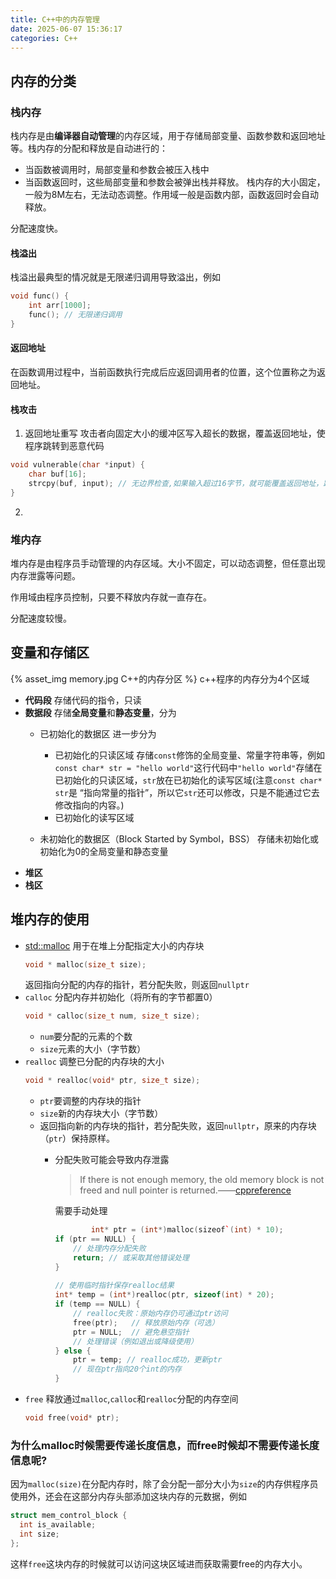 ```yaml
---
title: C++中的内存管理
date: 2025-06-07 15:36:17
categories: C++
---
```

## 内存的分类
### 栈内存

栈内存是由**编译器自动管理**的内存区域，用于存储局部变量、函数参数和返回地址等。栈内存的分配和释放是自动进行的：
* 当函数被调用时，局部变量和参数会被压入栈中
* 当函数返回时，这些局部变量和参数会被弹出栈并释放。
栈内存的大小固定，一般为8M左右，无法动态调整。作用域一般是函数内部，函数返回时会自动释放。

分配速度快。
#### 栈溢出
栈溢出最典型的情况就是无限递归调用导致溢出，例如
```C++
void func() {
    int arr[1000];
    func(); // 无限递归调用
}
```
#### 返回地址
在函数调用过程中，当前函数执行完成后应返回调用者的位置，这个位置称之为返回地址。

#### 栈攻击
1. 返回地址重写
攻击者向固定大小的缓冲区写入超长的数据，覆盖返回地址，使程序跳转到恶意代码
```C++
void vulnerable(char *input) {
    char buf[16];
    strcpy(buf, input); // 无边界检查,如果输入超过16字节，就可能覆盖返回地址，跳转到攻击者布置的shellcode。
}
```
2.   
### 堆内存

堆内存是由程序员手动管理的内存区域。大小不固定，可以动态调整，但任意出现内存泄露等问题。

作用域由程序员控制，只要不释放内存就一直存在。

分配速度较慢。
## 变量和存储区
{% asset_img memory.jpg C++的内存分区 %}
c++程序的内存分为4个区域
* **代码段** 存储代码的指令，只读
* **数据段**
存储**全局变量**和**静态变量**，分为 
  * 已初始化的数据区
  进一步分为
    * 已初始化的只读区域 
    存储`const`修饰的全局变量、常量字符串等，例如`const char* str = "hello world"`这行代码中`"hello world"`存储在已初始化的只读区域，`str`放在已初始化的读写区域(注意`const char* str`是 “指向常量的指针”，所以它`str`还可以修改，只是不能通过它去修改指向的内容。)
    * 已初始化的读写区域
 
  * 未初始化的数据区（Block Started by Symbol，BSS）
  存储未初始化或初始化为0的全局变量和静态变量
* **堆区**
* **栈区**

## 堆内存的使用

* [std::malloc](https://en.cppreference.com/w/cpp/memory/c/malloc)
用于在堆上分配指定大小的内存块
    ```C++
    void * malloc(size_t size); 
    ```
  返回指向分配的内存的指针，若分配失败，则返回`nullptr`
* `calloc` 
分配内存并初始化（将所有的字节都置0）
     ```C++
    void * calloc(size_t num, size_t size); 
    ```
    * `num`要分配的元素的个数
    * `size`元素的大小（字节数）
* `realloc`
调整已分配的内存块的大小
     ```C++
    void * realloc(void* ptr, size_t size); 
    ```
    * `ptr`要调整的内存块的指针
    * `size`新的内存块大小（字节数）
    * 返回指向新的内存块的指针，若分配失败，返回`nullptr`，原来的内存块（`ptr`）保持原样。
      * 分配失败可能会导致内存泄露
        > If there is not enough memory, the old memory block is not freed and null pointer is returned.——[cppreference](https://en.cppreference.com/w/c/memory/realloc)
        
        需要手动处理
        ```C++
                int* ptr = (int*)malloc(sizeof`(int) * 10);​
        if (ptr == NULL) {​
            // 处理内存分配失败​
            return; // 或采取其他错误处理​
        }​
        ​
        // 使用临时指针保存realloc结果​
        int* temp = (int*)realloc(ptr, sizeof(int) * 20);​
        if (temp == NULL) {​
            // realloc失败：原始内存仍可通过ptr访问​
            free(ptr);   // 释放原始内存（可选）​
            ptr = NULL;  // 避免悬空指针​
            // 处理错误（例如退出或降级使用）​
        } else {​
            ptr = temp; // realloc成功，更新ptr​
            // 现在ptr指向20个int的内存​
        }
        ```
* `free`
释放通过`malloc`,`calloc`和`realloc`分配的内存空间
    ```C++
    void free(void* ptr);
    ```


### 为什么malloc时候需要传递长度信息，而free时候却不需要传递长度信息呢?

因为`malloc(size)`在分配内存时，除了会分配一部分大小为`size`的内存供程序员使用外，还会在这部分内存头部添加这块内存的元数据，例如
```C++
struct mem_control_block {
  int is_available; 
  int size;        
};
```
这样`free`这块内存的时候就可以访问这块区域进而获取需要free的内存大小。

<!-- ### malloc的底层实现 -->

